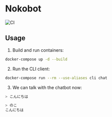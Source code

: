 Nokobot
=======

![CI](https://github.com/taqenoqo/nokobot/workflows/CI/badge.svg)


Usage
-----

1. Build and run containers:

  ``` sh
  docker-compose up -d --build
  ```

2. Run the CLI client:

  ``` sh
  docker-compose run --rm --use-aliases cli chat
  ```

3. We can talk with the chatbot now:

  ``` sh
  > こんにちは

  > のこ
  こんにちは
  ```

